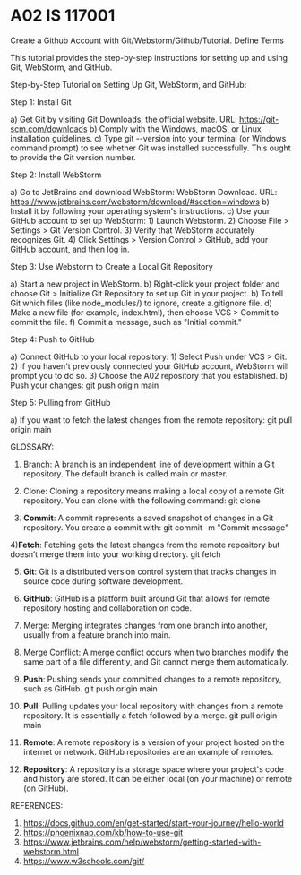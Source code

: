 # A02 IS 117001
Create a Github Account with Git/Webstorm/Github/Tutorial. Define Terms

This tutorial provides the step-by-step instructions for setting up and using Git, WebStorm, and GitHub.

Step-by-Step Tutorial on Setting Up Git, WebStorm, and GitHub:

Step 1: Install Git

  a) Get Git by visiting Git Downloads, the official website. URL: https://git-scm.com/downloads
  b) Comply with the Windows, macOS, or Linux installation guidelines.
  c) Type git --version into your terminal (or Windows command prompt) to see whether Git was installed successfully.
  This ought to provide the Git version number.
  
Step 2: Install WebStorm

  a) Go to JetBrains and download WebStorm: WebStorm Download. URL: https://www.jetbrains.com/webstorm/download/#section=windows
  b) Install it by following your operating system's instructions.
  c) Use your GitHub account to set up WebStorm:
        1) Launch Webstorm.
        2) Choose File > Settings > Git Version Control.
        3) Verify that WebStorm accurately recognizes Git.
        4) Click Settings > Version Control > GitHub, add your GitHub account, and then log in.
        
Step 3: Use Webstorm to Create a Local Git Repository

  a) Start a new project in WebStorm.
  b) Right-click your project folder and choose Git > Initialize Git Repository to set up Git in your project.
  b) To tell Git which files (like node_modules/) to ignore, create a.gitignore file.
  d) Make a new file (for example, index.html), then choose VCS > Commit to commit the file.
  f) Commit a message, such as "Initial commit."
  
Step 4: Push to GitHub

  a) Connect GitHub to your local repository:
      1) Select Push under VCS > Git.
      2) If you haven't previously connected your GitHub account, WebStorm will prompt you to do so.
      3) Choose the A02 repository that you established.
  b)  Push your changes:
       git push origin main

Step 5: Pulling from GitHub

  a) If you want to fetch the latest changes from the remote repository:
        git pull origin main



GLOSSARY:

1) Branch: A branch is an independent line of development within a Git repository. The default branch is called main or master.

2) Clone: Cloning a repository means making a local copy of a remote Git repository. You can clone with the following command:
git clone <repository-url>

3) **Commit**: A commit represents a saved snapshot of changes in a Git repository. You create a commit with:
git commit -m "Commit message"

4)**Fetch**: Fetching gets the latest changes from the remote repository but doesn’t merge them into your working directory.
git fetch

5) **Git**: Git is a distributed version control system that tracks changes in source code during software development.

6) **GitHub**: GitHub is a platform built around Git that allows for remote repository hosting and collaboration on code.

7) Merge: Merging integrates changes from one branch into another, usually from a feature branch into main.

8) Merge Conflict: A merge conflict occurs when two branches modify the same part of a file differently, and Git cannot merge them automatically.

9) **Push**: Pushing sends your committed changes to a remote repository, such as GitHub.
git push origin main

10) **Pull**: Pulling updates your local repository with changes from a remote repository. It is essentially a fetch followed by a merge.
git pull origin main

11) **Remote**: A remote repository is a version of your project hosted on the internet or network. GitHub repositories are an example of remotes.

12) **Repository**: A repository is a storage space where your project's code and history are stored. It can be either local (on your machine) or remote (on GitHub).


REFERENCES:

1) https://docs.github.com/en/get-started/start-your-journey/hello-world
2) https://phoenixnap.com/kb/how-to-use-git
3) https://www.jetbrains.com/help/webstorm/getting-started-with-webstorm.html
4) https://www.w3schools.com/git/

